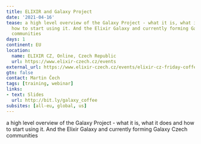 ```yaml
---
title: ELIXIR and Galaxy Project
date: '2021-04-16'
tease: a high level overview of the Galaxy Project - what it is, what it does and
  how to start using it. And the Elixir Galaxy and currently forming Galaxy Czech
  communities
days: 1
continent: EU
location:
  name: ELIXIR CZ, Online, Czech Republic
  url: https://www.elixir-czech.cz/events
external_url: https://www.elixir-czech.cz/events/elixir-cz-friday-coffee-16-april-2021
gtn: false
contact: Martin Čech
tags: [training, webinar]
links:
- text: Slides
  url: http://bit.ly/galaxy_coffee
subsites: [all-eu, global, us]
---
```


a high level overview of the Galaxy Project - what it is, what it does and how to start using it. And the Elixir Galaxy and currently forming Galaxy Czech communities 